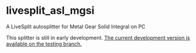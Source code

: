 # livesplit_asl_mgsi
A LiveSplit autosplitter for Metal Gear Solid Integral on PC

This splitter is still in early development. [The current development version is available on the testing branch.](https://github.com/bmn/livesplit_asl_mgsi/tree/testing)
